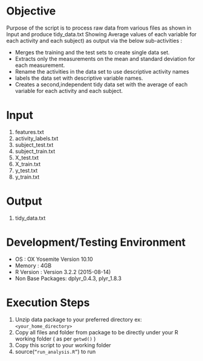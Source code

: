 # Objective 

Purpose of the script is to process raw data from various files as shown in Input and produce tidy_data.txt 
Showing Average values of each variable for each activity and each subject) as output via the below sub-activities :  
+ Merges the training and the test sets to create single data set.
+ Extracts only the measurements on the mean and standard deviation for each measurement.
+ Rename the activities in the data set to use descriptive activity names
+ labels the data set with descriptive variable names. 
+ Creates a second,independent tidy data set with the average of each variable for each activity and each subject.

# Input

1. features.txt
2. activity_labels.txt
3. subject_test.txt
4. subject_train.txt
5. X_test.txt
6. X_train.txt 
7. y_test.txt
8. y_train.txt

# Output

1. tidy_data.txt

# Development/Testing Environment

+ OS : OX Yosemite Version 10.10
+ Memory : 4GB
+ R Version : Version 3.2.2 (2015-08-14)
+ Non Base Packages: dplyr_0.4.3, plyr_1.8.3  

# Execution Steps

1. Unzip data package to your preferred directory ex: `<your_home_directory>`
2. Copy all files and folder from package to be directly under your R working folder ( as per `getwd()` )
3. Copy this script  to your working folder
4. source(`“run_analysis.R”`) to run



